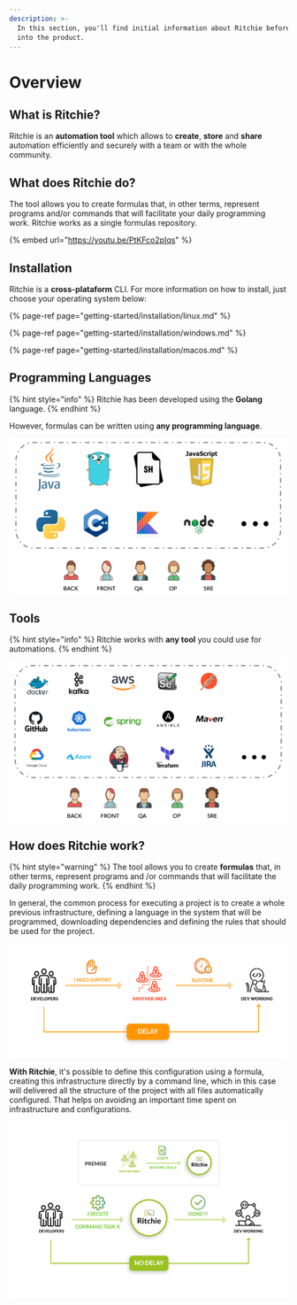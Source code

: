 ```yaml
---
description: >-
  In this section, you'll find initial information about Ritchie before delving
  into the product.
---
```


# Overview

## What is Ritchie?

Ritchie is an **automation tool** which allows to **create**, **store** and **share** automation efficiently and securely with a team or with the whole community. 

## What does Ritchie do?

The tool allows you to create formulas that, in other terms, represent programs and/or commands that will facilitate your daily programming work. Ritchie works as a single formulas repository.

{% embed url="https://youtu.be/PtKFco2pIqs" %}

## Installation

Ritchie is a **cross-plataform** CLI. For more information on how to install, just choose your operating system below:

{% page-ref page="getting-started/installation/linux.md" %}

{% page-ref page="getting-started/installation/windows.md" %}

{% page-ref page="getting-started/installation/macos.md" %}

## **Programming Languages**

{% hint style="info" %}
Ritchie has been developed using the **Golang** language. 
{% endhint %}

However, formulas can be written using **any programming language**.

![](.gitbook/assets/screenshot-2020-05-08-at-17.54.34%20%281%29%20%281%29%20%281%29.png)

## Tools

{% hint style="info" %}
Ritchie works with **any tool** you could use for automations.
{% endhint %}

![](.gitbook/assets/screenshot-2020-05-08-at-17.54.49.png)

## **How does Ritchie work?**

{% hint style="warning" %}
The tool allows you to create **formulas** that, in other terms, represent programs and /or commands that will facilitate the daily programming work.
{% endhint %}

In general, the common process for executing a project is to create a whole previous infrastructure, defining a language in the system that will be programmed, downloading dependencies and defining the rules that should be used for the project.

![WITHOUT Ritchie](.gitbook/assets/en-sem-ritchie.png)

**With Ritchie**, it's possible to define this configuration using a formula, creating this infrastructure directly by a command line, which in this case will delivered all the structure of the project with all files automatically configured. That helps on avoiding an important time spent on infrastructure and configurations.

![WITH Ritchie](.gitbook/assets/en-com-ritchie.png)

